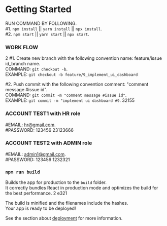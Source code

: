 # Getting Started

RUN COMMAND BY FOLLOWING.\
#1. `npm install` || `yarn install` || `npx install`.\
#2. `npm start` || `yarn start` || `npx start`.

### WORK FLOW
2
#1. Create new branch with the following convention name: feature/issue id_branch name.\
COMMAND: `git checkout -b`.\
EXAMPLE: `git checkout -b feature/9_implement_ui_dashboard`

#2. Push commit with the following convention comment: "comment message #issue id".\
COMMAND: `git commit -m "comment message #issue id"`.\
EXAMPLE: `git commit -m "implement ui dashboard #9`.
32155
### ACCOUNT TEST1 with HR role

#EMAIL: hr@gmail.com.\
#PASSWORD: 123456
23123666
### ACCOUNT TEST2 with ADMIN role
#EMAIL: admin1@gmail.com.\
#PASSWORD: 123456
1232321
### `npm run build`


Builds the app for production to the `build` folder.\
It correctly bundles React in production mode and optimizes the build for the best performance.
2
  e321

The build is minified and the filenames include the hashes.\
Your app is ready to be deployed!

See the section about [deployment](https://facebook.github.io/create-react-app/docs/deployment) for more information.
